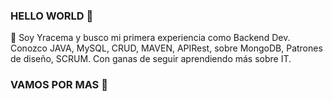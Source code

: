 
### HELLO WORLD 👋

📌 Soy Yracema y busco mi primera experiencia como Backend Dev.  
Conozco JAVA, MySQL, CRUD, MAVEN, APIRest, sobre MongoDB, Patrones de diseño, SCRUM. 
Con ganas de  seguir aprendiendo más sobre IT.

### VAMOS POR MAS 🚀

<!--
**YracemaM/YracemaM** is a ✨ _special_ ✨ repository because its `README.md` (this file) appears on your GitHub profile.

Here are some ideas to get you started:

- 🔭 I’m currently working on ...
- 🌱 I’m currently learning ...
- 👯 I’m looking to collaborate on ...
- 🤔 I’m looking for help with ...
- 💬 Ask me about ...
- 📫 How to reach me: ...
- 😄 Pronouns: ...
- ⚡ Fun fact: ...
-->
